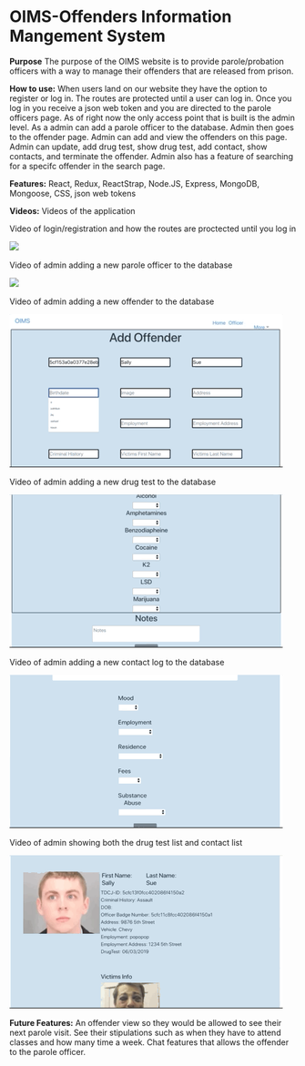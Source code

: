 # OIMS-Offenders Information Mangement System

**Purpose** The purpose of the OIMS website is to provide parole/probation officers with a way to manage their offenders that
are released from prison.

**How to use:** When users land on our website they have the option to register or log in. The routes are protected until a user can log in. Once you log in you receive a json web token and you are directed to the parole officers page. As of right now the only access point that is built is the admin level. As a admin can add a parole officer to the database. Admin then goes to the offender page. Admin can add and view the offenders on this page. Admin can update, add drug test, show drug test, add contact, show contacts, and terminate the offender. Admin also has a feature of searching for a specifc offender in the search page. 

**Features:** React, Redux, ReactStrap, Node.JS, Express, MongoDB, Mongoose, CSS, json web tokens


**Videos:** Videos of the application


Video of login/registration and how the routes are proctected until you log in

![](login.gif) 


Video of admin adding a new parole officer to the database

![](parole.gif)


Video of admin adding a new offender to the database

![](offender.gif) 


Video of admin adding a new drug test to the database

![](drugtest.gif) 


Video of admin adding a new contact log to the database

![](contact.gif)


Video of admin showing both the drug test list and contact list 

![](list.gif)


**Future Features:** An offender view so they would be allowed to see their next parole visit. See their stipulations such as when
they have to attend classes and how many time a week. Chat features that allows the offender to the parole officer. 
